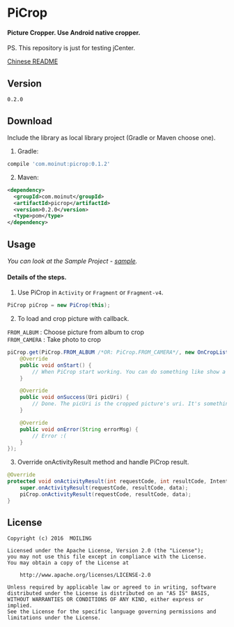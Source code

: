 # PiCrop
#### Picture Cropper. Use Android native cropper.
PS. This repository is just for testing jCenter.

[Chinese README](https://github.com/moiling/PiCrop/blob/master/README_CHINESE.md)

## Version
`0.2.0`

## Download

Include the library as local library project (Gradle or Maven choose one).

  1. Gradle:

  ```groovy
  compile 'com.moinut:picrop:0.1.2'
  ```
  2. Maven:

  ```xml
  <dependency>
    <groupId>com.moinut</groupId>
    <artifactId>picrop</artifactId>
    <version>0.2.0</version>
    <type>pom</type>
  </dependency>
  ```

## Usage

*You can look at the Sample Project - [sample](https://github.com/moiling/PiCrop/tree/master/sample).*

#### Details of the steps.

1. Use PiCrop in `Activity` or `Fragment` or `Fragment-v4`.

  ```java
  PiCrop piCrop = new PiCrop(this);
  ```

2. To load and crop picture with callback.

`FROM_ALBUM`  : Choose picture from album to crop<br>
`FROM_CAMERA` : Take photo to crop

  ```java
  piCrop.get(PiCrop.FROM_ALBUM /*OR: PiCrop.FROM_CAMERA*/, new OnCropListener() {
      @Override
      public void onStart() {
          // When PiCrop start working. You can do something like show a progressbar.
      }

      @Override
      public void onSuccess(Uri picUri) {
          // Done. The picUri is the cropped picture's uri. It's something you want!
      }

      @Override
      public void onError(String errorMsg) {
          // Error :(
      }
  });
  ```

3. Override onActivityResult method and handle PiCrop result.

  ```java
  @Override
  protected void onActivityResult(int requestCode, int resultCode, Intent data) {
      super.onActivityResult(requestCode, resultCode, data);
      piCrop.onActivityResult(requestCode, resultCode, data);
  }
  ```

## License
```
Copyright (c) 2016  MOILING

Licensed under the Apache License, Version 2.0 (the "License");
you may not use this file except in compliance with the License.
You may obtain a copy of the License at

    http://www.apache.org/licenses/LICENSE-2.0

Unless required by applicable law or agreed to in writing, software
distributed under the License is distributed on an "AS IS" BASIS,
WITHOUT WARRANTIES OR CONDITIONS OF ANY KIND, either express or implied.
See the License for the specific language governing permissions and
limitations under the License.
```
